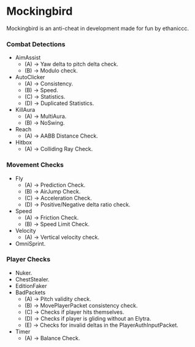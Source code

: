 # Mockingbird
Mockingbird is an anti-cheat in development made for fun by ethaniccc.

### Combat Detections
- AimAssist
    - (A) -> Yaw delta to pitch delta check.
    - (B) -> Modulo check.
- AutoClicker
    - (A) -> Consistency.
    - (B) -> Speed.
    - (C) -> Statistics.
    - (D) -> Duplicated Statistics.
- KillAura
    - (A) -> MultiAura.
    - (B) -> NoSwing.
- Reach
    - (A) -> AABB Distance Check.
- Hitbox
    - (A) -> Colliding Ray Check.
### Movement Checks
- Fly
    - (A) -> Prediction Check.
    - (B) -> AirJump Check.
    - (C) -> Acceleration Check.
    - (D) -> Positive/Negative delta ratio check.
- Speed
    - (A) -> Friction Check.
    - (B) -> Speed Limit Check.
- Velocity
    - (A) -> Vertical velocity check.
- OmniSprint.
### Player Checks
- Nuker.
- ChestStealer.
- EditionFaker
- BadPackets
    * (A) -> Pitch validity check.
    * (B) -> MovePlayerPacket consistency check.
    * (C) -> Checks if player hits themselves.
    * (D) -> Checks if player is gliding without an Elytra.
    * (E) -> Checks for invalid deltas in the PlayerAuthInputPacket.
- Timer
    - (A) -> Balance Check.
  
